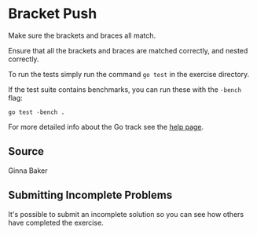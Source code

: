 # Bracket Push

Make sure the brackets and braces all match.

Ensure that all the brackets and braces are matched correctly,
and nested correctly.

To run the tests simply run the command `go test` in the exercise directory.

If the test suite contains benchmarks, you can run these with the `-bench`
flag:

    go test -bench .

For more detailed info about the Go track see the [help
page](http://exercism.io/languages/go).

## Source

Ginna Baker

## Submitting Incomplete Problems
It's possible to submit an incomplete solution so you can see how others have completed the exercise.

